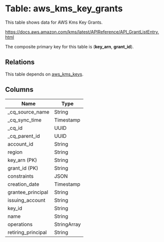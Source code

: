 # Table: aws_kms_key_grants

This table shows data for AWS Kms Key Grants.

https://docs.aws.amazon.com/kms/latest/APIReference/API_GrantListEntry.html

The composite primary key for this table is (**key_arn**, **grant_id**).

## Relations

This table depends on [aws_kms_keys](aws_kms_keys).

## Columns

| Name          | Type          |
| ------------- | ------------- |
|_cq_source_name|String|
|_cq_sync_time|Timestamp|
|_cq_id|UUID|
|_cq_parent_id|UUID|
|account_id|String|
|region|String|
|key_arn (PK)|String|
|grant_id (PK)|String|
|constraints|JSON|
|creation_date|Timestamp|
|grantee_principal|String|
|issuing_account|String|
|key_id|String|
|name|String|
|operations|StringArray|
|retiring_principal|String|
